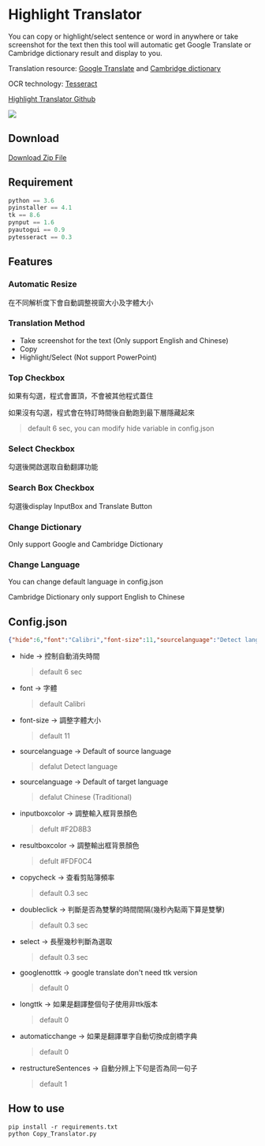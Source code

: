 # Highlight Translator
You can copy or highlight/select sentence or word in anywhere or take screenshot for the text then this tool will automatic get Google Translate or Cambridge dictionary result and display to you.


Translation resource: [Google Translate](https://translate.google.com.tw) and [Cambridge dictionary](https://dictionary.cambridge.org)

OCR technology: [Tesseract](https://github.com/tesseract-ocr/tesseract)

[Highlight Translator Github](https://github.com/Coolshanlan/Copy-Translator)

![](https://github.com/Coolshanlan/Highlight-Translator/blob/master/image/demo.gif)
## Download
[Download Zip File](https://bit.ly/36dLvlz)

## Requirement
``` python
python == 3.6
pyinstaller == 4.1
tk == 8.6
pynput == 1.6
pyautogui == 0.9
pytesseract == 0.3
```

## Features
### Automatic Resize
在不同解析度下會自動調整視窗大小及字體大小
### Translation Method
- Take screenshot for the text (Only support English and Chinese)
- Copy
- Highlight/Select (Not support PowerPoint)
### Top Checkbox
如果有勾選，程式會置頂，不會被其他程式蓋住

如果沒有勾選，程式會在特訂時間後自動跑到最下層隱藏起來
> default 6 sec, you can modify hide variable in config.json
### Select Checkbox
勾選後開啟選取自動翻譯功能
### Search Box Checkbox
勾選後display InputBox and Translate Button
### Change Dictionary
Only support Google and Cambridge Dictionary
### Change Language
You can change default language in config.json

Cambridge Dictionary only support English to Chinese


## Config.json
``` json
{"hide":6,"font":"Calibri","font-size":11,"sourcelanguage":"Detect language","targetlanguage":"Chinese (Traditional)","inputboxcolor":"#F2D8B3","resultboxcolor":"#FDF0C4","copycheck":0.3,"doubleclick":0.3,"select":0.3,"googlenotttk":0,"longttk":0,"automaticchange":0,"restructureSentences":1}
```
- hide -> 控制自動消失時間
  > default 6 sec
- font -> 字體
  > default Calibri
- font-size -> 調整字體大小
  > default 11
- sourcelanguage -> Default of  source language
  > defalut Detect language
- sourcelanguage -> Default of  target language
  > defalut Chinese (Traditional)
- inputboxcolor -> 調整輸入框背景顏色
  > defult #F2D8B3
- resultboxcolor -> 調整輸出框背景顏色
  > defult #FDF0C4
- copycheck -> 查看剪貼簿頻率
  > default 0.3 sec
- doubleclick -> 判斷是否為雙擊的時間間隔(幾秒內點兩下算是雙擊)
  > default 0.3 sec
- select -> 長壓幾秒判斷為選取
  > default 0.3 sec
- googlenotttk -> google translate don't need ttk version
  > default 0
- longttk -> 如果是翻譯整個句子使用非ttk版本
  > default 0
- automaticchange -> 如果是翻譯單字自動切換成劍橋字典
  > default 0
- restructureSentences -> 自動分辨上下句是否為同一句子
  > default 1

## How to use
```
pip install -r requirements.txt
python Copy_Translator.py
```
